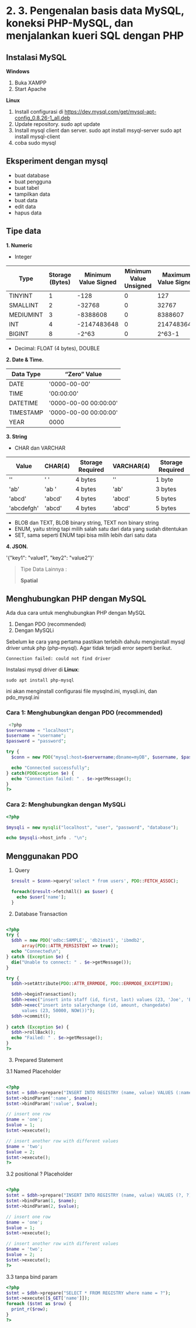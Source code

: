 # 2. 3. Pengenalan basis data MySQL, koneksi PHP-MySQL, dan menjalankan kueri SQL dengan PHP

## Instalasi MySQL

**Windows**
1. Buka XAMPP
2. Start Apache

**Linux**
1. Install configurasi di https://dev.mysql.com/get/mysql-apt-config_0.8.26-1_all.deb 
1. Update repository.
sudo apt update 
1. Install mysql client dan server.
sudo apt install msyql-server
sudo apt install mysql-client
1. coba
sudo mysql

## Eksperiment dengan mysql
- buat database
- buat pengguna
- buat tabel
- tampilkan data
- buat data
- edit data
- hapus data

## Tipe data
**1. Numeric**
- Integer

| Type | Storage (Bytes) | Minimum Value Signed | Minimum Value Unsigned |Maximum Value Signed | Maximum Value Unsigned |
| --- | --- | --- | --- | --- | --- |
| TINYINT |	1 |	-128 |	0 |	127 | 255 |
| SMALLINT | 2 | -32768 | 0 | 32767 | 65535 |
| MEDIUMINT | 3 | -8388608 | 0 | 8388607 | 16777215 |
| INT | 4 | -2147483648 | 0 | 2147483647 | 4294967295 |
| BIGINT | 	8 | -2^63 |	0 |	2^63-1 | 2^64-1 |

- Decimal: FLOAT (4 bytes), DOUBLE


**2. Date & Time.**

| Data Type | “Zero” Value |
| --- | --- |
| DATE | '0000-00-00' |
| TIME | '00:00:00' |
| DATETIME | '0000-00-00 00:00:00' |
| TIMESTAMP | '0000-00-00 00:00:00' |
| YEAR | 0000 |

**3. String**

- CHAR dan VARCHAR

| Value | CHAR(4) |	Storage Required | VARCHAR(4) | Storage Required |
| --- | --- | --- | --- | --- |
| '' | '    ' | 4 bytes | '' | 1 byte |
| 'ab' | 'ab  ' |	4 bytes | 'ab' | 3 bytes |
| 'abcd' | 'abcd' |	4 bytes | 'abcd' | 5 bytes |
| 'abcdefgh' | 'abcd' | 4 bytes | 'abcd' | 5 bytes |

- BLOB dan TEXT, BLOB binary string, TEXT non binary string
- ENUM, yaitu string tapi milih salah satu dari data yang sudah ditentukan
- SET, sama seperti ENUM tapi bisa milih lebih dari satu data


**4. JSON.**

'{"key1": "value1", "key2": "value2"}'

> Tipe Data Lainnya :
>
>**Spatial**



## Menghubungkan PHP dengan MySQL

Ada dua cara untuk menghubungkan PHP dengan MySQL
1. Dengan PDO (recommended)
2. Dengan MySQLi 

Sebelum ke cara yang pertama pastikan terlebih dahulu menginstall mysql driver untuk php (php-mysql). Agar tidak terjadi error seperti berikut.
```console
Connection failed: could not find driver
```

Instalasi mysql driver di **Linux**:

```console
sudo apt install php-mysql
```
ini akan menginstall configurasi file mysqlnd.ini, mysqli.ini, dan pdo_mysql.ini


### Cara 1: Menghubungkan dengan PDO (recommended)

```php
 <?php
$servername = "localhost";
$username = "username";
$password = "password";

try {
  $conn = new PDO("mysql:host=$servername;dbname=myDB", $username, $password);

  echo "Connected successfully";
} catch(PDOException $e) {
  echo "Connection failed: " . $e->getMessage();
}
?> 
```

### Cara 2: Menghubungkan dengan MySQLi

```php
<?php

$mysqli = new mysqli("localhost", "user", "password", "database");

echo $mysqli->host_info . "\n";
```


## Menggunakan PDO

1. Query
```php
  $result = $conn->query('select * from users', PDO::FETCH_ASSOC);

  foreach($result->fetchAll() as $user) {
    echo $user['name'];
  }
```

2. Database Transaction
```php

<?php
try {
  $dbh = new PDO('odbc:SAMPLE', 'db2inst1', 'ibmdb2', 
      array(PDO::ATTR_PERSISTENT => true));
  echo "Connected\n";
} catch (Exception $e) {
  die("Unable to connect: " . $e->getMessage());
}

try {  
  $dbh->setAttribute(PDO::ATTR_ERRMODE, PDO::ERRMODE_EXCEPTION);

  $dbh->beginTransaction();
  $dbh->exec("insert into staff (id, first, last) values (23, 'Joe', 'Bloggs')");
  $dbh->exec("insert into salarychange (id, amount, changedate) 
      values (23, 50000, NOW())");
  $dbh->commit();
  
} catch (Exception $e) {
  $dbh->rollBack();
  echo "Failed: " . $e->getMessage();
}
?>

```

3. Prepared Statement

3.1 Named Placeholder

```php

<?php
$stmt = $dbh->prepare("INSERT INTO REGISTRY (name, value) VALUES (:name, :value)");
$stmt->bindParam(':name', $name);
$stmt->bindParam(':value', $value);

// insert one row
$name = 'one';
$value = 1;
$stmt->execute();

// insert another row with different values
$name = 'two';
$value = 2;
$stmt->execute();
?>

```

3.2 positional ? Placeholder
```php

<?php
$stmt = $dbh->prepare("INSERT INTO REGISTRY (name, value) VALUES (?, ?)");
$stmt->bindParam(1, $name);
$stmt->bindParam(2, $value);

// insert one row
$name = 'one';
$value = 1;
$stmt->execute();

// insert another row with different values
$name = 'two';
$value = 2;
$stmt->execute();
?>

```

3.3 tanpa bind param
```php
<?php
$stmt = $dbh->prepare("SELECT * FROM REGISTRY where name = ?");
$stmt->execute([$_GET['name']]);
foreach ($stmt as $row) {
  print_r($row);
}
?>

```